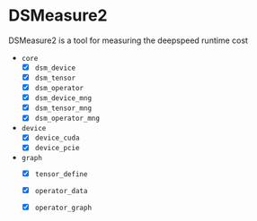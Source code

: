 # DSMeasure2

DSMeasure2 is a tool for measuring the deepspeed runtime cost

- `core`
    - [x] `dsm_device`
    - [x] `dsm_tensor`
    - [x] `dsm_operator`
    - [x] `dsm_device_mng`
    - [x] `dsm_tensor_mng`
    - [x] `dsm_operator_mng`
- `device`
    - [x] `device_cuda`
    - [x] `device_pcie`
- `graph`
    - [x] `tensor_define`
    - [x] `operator_data`
    - [x] `operator_graph`
    